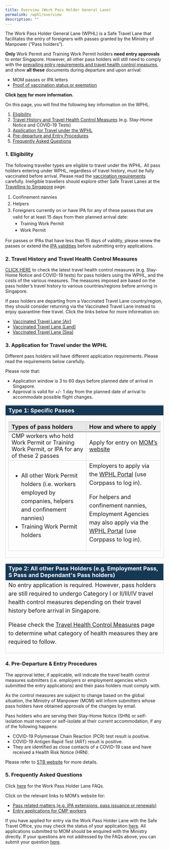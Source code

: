 ```yaml
---
title: Overview (Work Pass Holder General Lane)
permalink: /wphl/overview
description: ""
---
```

<!--<div style="padding-left: 5px; padding-bottom: 20px; padding-top: 20px; margin-bottom:20px; font-size:16px; line-height:1.0; color:red; border-style: solid; border-width: 1px;">
	<p style="font-size:16px; margin-top:0px; margin-bottom:0px;line-height:1.5;"><b><span style="color:red;">NOTE:</span> </b><b><span style="color:black;">If you hold a valid entry approval letter under the Work Pass Holder Lane but wish to apply to enter under the Vaccinated Travel Lane (VTL), please write in via the <a href="http://go.gov.sg/sto-enquiry" target="_blank">SafeTravel Enquiry Form</a> for assistance. All short-term visitors and long-term pass holders are required to have a Vaccinated Travel Pass and fulfil VTL conditions in order to qualify for quarantine-free travel under the VTL. Click for more information on the <a href="/vtl/requirements-and-process" target="_blank">VTL (Air)</a> or <a href="/vtl-land/overview" target="_blank">VTL (Land)</a>.</span></b></p>
	</div>-->
	
The Work Pass Holder General Lane (WPHL) is a Safe Travel Lane that facilitates the entry of foreigners with passes granted by the Ministry of Manpower (“Pass holders”).

<b>Only</b> Work Permit and Training Work Permit holders <b>need entry approvals</b> to enter Singapore. However, all other pass holders will still need to comply with the <a href="/wphl/shn-and-swab-summary" target="_blank">prevailing entry requirements and travel health control measures</a>, and show <b>all these</b> documents during departure and upon arrival:

- MOM passes or IPA letters
- <a href="https://www.mom.gov.sg/covid-19/vaccination-requirements-as-a-condition-for-mom-passes" target="_blank">Proof of vaccination status or exemption</a>

<b>Click <a href="https://www.mom.gov.sg/newsroom/press-releases/2022/0216-removal-of-entry-approval-requirements-for-certain-eligible-ltphs" target="_blank">here</a> for more information.</b>


On this page, you will find the following key information on the WPHL. 

<ol style="list-style-type:decimal;">
<li><a href="#eligibility">Eligibility</a></li>
<li><a href="#hcm">Travel History and Travel Health Control Measures</a> (e.g. Stay-Home Notice and COVID-19 Tests)</li>
<li><a href="#application">Application for Travel under the WPHL</a></li>
<li><a href="#PDEntry">Pre-departure and Entry Procedures</a></li>
<li><a href="#FAQ">Frequently Asked Questions</a></li>
</ol>

<div id="eligibility"></div>

### 1. Eligibility

The following traveller types are eligible to travel under the WPHL. All pass holders entering under WPHL, regardless of travel history, must be fully vaccinated before arrival. Please read the <a href="/wphl/vaccination-requirements" target="_blank">vaccination requirements</a> carefully. Ineligible travellers should explore other Safe Travel Lanes at the <a href="/arriving/overview" target="_blank">Travelling to Singapore</a> page.

<ol style="list-style-type:decimal;">
<li style="line-height:1.5;">Confinement nannies</li>
<li style="line-height:1.5;">Helpers</li>
<li style="line-height:1.5;">Foreigners currently on or have IPA for any of these passes that are valid for at least 15 days from their planned arrival date:
<ol style="list-style-type:disc;">
<li style="line-height:1.5;">Training Work Permit</li>
<li style="line-height:1.5;">Work Permit</li>
	</ol>
	</li>
</ol>

For passes or IPAs that have less than 15 days of validity, please renew the passes or extend the <a href="https://www.mom.gov.sg/faq/work-pass-general/how-do-i-extend-the-validity-of-an-in-principle-approval-ipa" target="_blank">IPA validities</a> before submitting entry applications.

<div id="hcm"></div>

### 2.	Travel History and Travel Health Control Measures 

<a href="/wphl/shn-and-swab-summary" target="_blank">CLICK HERE</a> to check the latest travel health control measures (e.g. Stay-Home Notice and COVID-19 tests) for pass holders using the WPHL, and the costs of the various measures. The measures imposed are based on the pass holder’s travel history to various countries/regions before arriving in Singapore.

If pass holders are departing from a Vaccinated Travel Lane country/region, they should consider returning via the Vaccinated Travel Lane instead to enjoy quarantine-free travel. Click the links below for more information on: 

-	<a href="/vtl/requirements-and-process" target="_blank">Vaccinated Travel Lane (Air)</a>
-	<a href="/vtl-land/overview" target="_blank">Vaccinated Travel Lane (Land)</a>
-	<a href="/vtl-sea/overview" target="_blank">Vaccinated Travel Lane (Sea)</a>

<div id="application"></div>

### 3.  Application for Travel under the WPHL

Different pass holders will have different application requirements. Please read the requirements below carefully. 

Please note that:
- Application window is 3 to 60 days before planned date of arrival in Singapore.
- Approval is valid for +/- 1 day from the planned date of arrival to accommodate possible flight changes.


<table>
<thead>
<tr>
<th style="font-size:18px; border-top:3px solid #D8D8D8; border-left:1px solid #D8D8D8; border-right:1px solid #D8D8D8; background-color:#153855; color:white;text-align:left;"><b>Type 1: Specific Passes</b></th>
</tr>
</thead>
<tbody>
	<tr>
		<td style="font-size:18px; border-bottom:1px solid #D8D8D8; border-left:1px solid #D8D8D8;border-right:1px solid #D8D8D8;"><table>
<thead>
<tr>
<th style="font-size:18px; border-top:3px solid #D8D8D8; border-left:1px solid #D8D8D8; border-right:1px solid #D8D8D8; background-color:#E8E8E8; text-align:left;"><b>Types of pass holders</b></th>
	<th style="font-size:18px; border-top:3px solid #D8D8D8; border-left:1px solid #D8D8D8; border-right:1px solid #D8D8D8; background-color:#E8E8E8; text-align:left;"><b>How and where to apply</b></th>
</tr>
</thead>
<tbody>
			<tr>
		<td style="font-size:18px; border-bottom:1px solid #D8D8D8; border-left:1px solid #D8D8D8;border-right:1px solid #D8D8D8;">CMP workers who hold Work Permit or Training Work Permit, or IPA for any of these 2 passes
		</td>
		<td style="font-size:18px; border-bottom:1px solid #D8D8D8; border-left:1px solid #D8D8D8;border-right:1px solid #D8D8D8;">Apply for entry on <a href="https://www.mom.gov.sg/covid-19/entry-approval-requirements" target="_blank">MOM’s website</a>
</td>
	</tr>
		<tr>
		<td style="font-size:18px; border-bottom:1px solid #D8D8D8; border-left:1px solid #D8D8D8;border-right:1px solid #D8D8D8;">
<ol style="list-style-type:disc;">
	<li style="font-size:18px; margin-top:0px; line-height:1.5;">All other Work Permit holders (i.e. workers employed by companies, helpers and confinement nannies)</li>
		<li style="font-size:18px; margin-top:0px; line-height:1.5;">Training Work Permit holders</li>
			</ol>
		</td>
		<td style="font-size:18px; border-bottom:1px solid #D8D8D8; border-left:1px solid #D8D8D8;border-right:1px solid #D8D8D8; vertical-align:middle;"><p style="font-size:18px; margin-top:0px; line-height:1.5;">Employers to apply via the <a href="https://eservices.ica.gov.sg/STO/" target="_blank">WPHL Portal</a> (use Corppass to log in).</p>
<p style="font-size:18px; margin-top:0px; line-height:1.5;">For helpers and confinement nannies, Employment Agencies may also apply via the <a href="https://eservices.ica.gov.sg/STO/" target="_blank">WPHL Portal</a> (use Corppass to log in).</p>
</td>
	</tr>
	</tbody>
	</table>
		</td>
	</tr>
	</tbody>
	</table>

<table>
<thead>
<tr>
<th style="font-size:18px; border-top:3px solid #D8D8D8; border-left:1px solid #D8D8D8; border-right:1px solid #D8D8D8; background-color:#153855; color:white;text-align:left;"><b>Type 2: All other Pass Holders (e.g. Employment Pass, S Pass and Dependant's Pass holders)</b></th>
</tr>
</thead>
<tbody>
	<tr>
		<td style="font-size:18px; border-bottom:1px solid #D8D8D8; border-left:1px solid #D8D8D8;border-right:1px solid #D8D8D8;">
<p style="font-size:18px; margin-top:0px; line-height:1.5;">No entry application is required. However, pass holders are still required to undergo Category I or II/III/IV travel health control measures depending on their travel history before arrival in Singapore.</p>
<p style="font-size:18px; margin-top:0px; line-height:1.5;">Please check the <a href="/shn-and-swab-summary" target="_blank">Travel Health Control Measures</a> page to determine what category of health measures they are required to follow.</p>
		</td>
	</tr>
	</tbody>
	</table>


<div id="PDEntry"></div>

### 4. Pre-Departure & Entry Procedures

The approval letter, if applicable, will indicate the travel health control measures submitters (i.e. employers or employment agencies which submitted the entry applications) and their pass holders must comply with.

As the control measures are subject to change based on the global situation, the Ministry of Manpower (MOM) will inform submitters whose pass holders have obtained approvals of the changes by email.

Pass holders who are serving their Stay-Home Notice (SHN) or self-isolation must recover or self-isolate at their current accommodation, if any of the following happens: 
- COVID-19 Polymerase Chain Reaction (PCR) test result is positive.
- COVID-19 Antigen Rapid Test (ART) result is positive.
- They are identified as close contacts of a COVID-19 case and have received a Health Risk Notice (HRN).

Please refer to <a href="https://www.stb.gov.sg/content/stb/en/media-centre/media-releases/REVISED-PROTOCOLS-FOR-TRAVELLERS-RESIDING-IN-HOTELS-WHO-TEST-POSITIVE-FOR-COVID-19-OR-ARE-IDENTIFIED-AS-CLOSE-CONTACTS-OF-COVID-19-CASES.html" target="_blank">STB website</a> for more details.


<div id="FAQ"></div>

### 5. Frequently Asked Questions

Click <a href="/wphl/faq" target="_blank">here</a> for the Work Pass Holder Lane FAQs.

Click on the relevant links to MOM’s website for:

- <a href="https://www.mom.gov.sg/" target="_blank">Pass related matters (e.g. IPA extensions, pass issuance or renewals)</a>
- <a href="https://www.mom.gov.sg/covid-19/entry-approval-requirements" target="_blank">Entry applications for CMP workers</a>

If you have applied for entry via the Work Pass Holder Lane with the Safe Travel Office, you may check the status of your application <a href="https://eservices.ica.gov.sg/STO/safeTravel/enquiry" target="_blank">here</a>. All applications submitted to MOM should be enquired with the Ministry directly. If your questions are not addressed by the FAQs above, you can submit your question <a href="https://go.gov.sg/sto-enquiry" target="_blank">here</a>.
